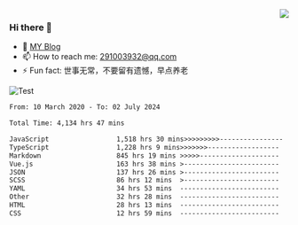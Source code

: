 <img align='right' src='https://github-readme-stats.vercel.app/api?username=niaogege&show_icons=true&theme=radical'/>

### Hi there 👋

- 🌱 [MY Blog](https://bythewayer.com/)
- 📫 How to reach me: 291003932@qq.com
- ⚡ Fun fact:  世事无常，不要留有遗憾，早点养老

![Test](https://github-readme-stats.vercel.app/api/top-langs/?username=niaogege&layout=compact)

<!--START_SECTION:waka-->

```txt
From: 10 March 2020 - To: 02 July 2024

Total Time: 4,134 hrs 47 mins

JavaScript                 1,518 hrs 30 mins>>>>>>>>>----------------   36.73 %
TypeScript                 1,228 hrs 9 mins>>>>>>>------------------   29.70 %
Markdown                   845 hrs 19 mins >>>>>--------------------   20.44 %
Vue.js                     163 hrs 38 mins >------------------------   03.96 %
JSON                       137 hrs 26 mins >------------------------   03.32 %
SCSS                       86 hrs 12 mins  >------------------------   02.08 %
YAML                       34 hrs 53 mins  -------------------------   00.84 %
Other                      32 hrs 28 mins  -------------------------   00.79 %
HTML                       28 hrs 13 mins  -------------------------   00.68 %
CSS                        12 hrs 59 mins  -------------------------   00.31 %
```

<!--END_SECTION:waka-->
